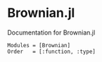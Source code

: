 # Brownian.jl

Documentation for Brownian.jl

```@autodocs
Modules = [Brownian]
Order   = [:function, :type]
```
